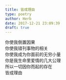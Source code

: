 ```yaml
---  
title: 皆成理由  
type: poetry  
author: Herb  
date: 2017-12-21 23:09:39  
draft: true
---  
```

你使我倒置因果  
你使我错刊事物的相关  
你使我成为你面前的无穷小量  
你是我生命里爱情的几大公理  
所以一切因你而起的存在  
皆成理由